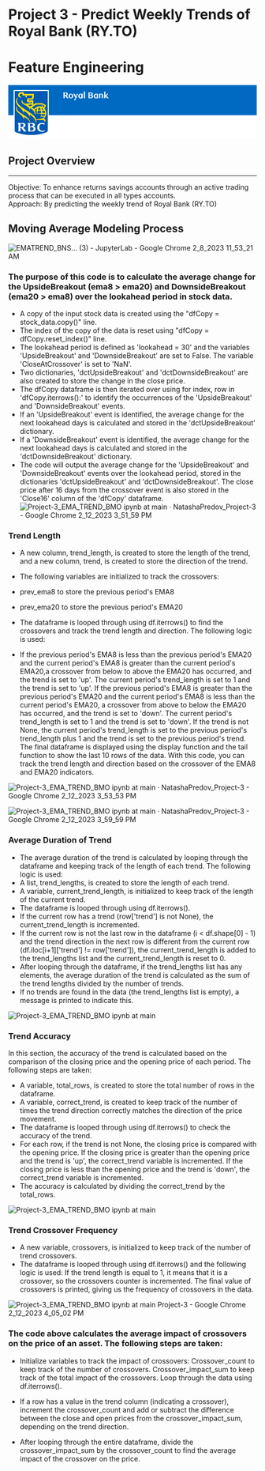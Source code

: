 # Project 3 - Predict Weekly Trends of Royal Bank (RY.TO)
# Feature Engineering
![RBC Banner Image](../Images/00_RBC_Banner.png)
  
## Project Overview  
---
Objective: To enhance returns savings accounts through an active trading process that can be executed in all types accounts.    
Approach:  By predicting the weekly trend of Royal Bank (RY.TO)  
  
## Moving Average Modeling Process  
![EMATREND_BNS… (3) - JupyterLab - Google Chrome 2_8_2023 11_53_21 AM](https://user-images.githubusercontent.com/110307714/218336164-2300cb9a-2bc5-4ba1-9917-c0e7a584c1cd.png)

### The purpose of this code is to calculate the average change for the UpsideBreakout (ema8 > ema20) and DownsideBreakout (ema20 > ema8) over the lookahead period in stock data.
- A copy of the input stock data is created using the "dfCopy = stock_data.copy()" line.
- The index of the copy of the data is reset using "dfCopy = dfCopy.reset_index()" line.
- The lookahead period is defined as 'lookahead = 30' and the variables 'UpsideBreakout' and 'DownsideBreakout' are set to False. The variable 'CloseAtCrossover' is     set to 'NaN'. 
- Two dictionaries, 'dctUpsideBreakout' and 'dctDownsideBreakout' are also created to store the change in the close price.
- The dfCopy dataframe is then iterated over using for index, row in 'dfCopy.iterrows():' to identify the occurrences of the 'UpsideBreakout' and 'DownsideBreakout'     events.
- If an 'UpsideBreakout' event is identified, the average change for the next lookahead days is calculated and stored in the 'dctUpsideBreakout' dictionary.
- If a 'DownsideBreakout' event is identified, the average change for the next lookahead days is calculated and stored in the 'dctDownsideBreakout' dictionary.
- The code will output the average change for the 'UpsideBreakout' and 'DownsideBreakout' events over the lookahead period, stored in the dictionaries 'dctUpsideBreakout' and 'dctDownsideBreakout'. The close price after 16 days from the crossover event is also stored in the 'Close16' column of the 'dfCopy' dataframe.
![Project-3_EMA_TREND_BMO ipynb at main · NatashaPredov_Project-3 - Google Chrome 2_12_2023 3_51_59 PM](https://user-images.githubusercontent.com/110307714/218336539-fa8867f3-ee06-4a52-8151-98efb1524126.png)
### Trend Length
- A new column, trend_length, is created to store the length of the trend, and a new column, trend, is created to store the direction of the trend.

- The following variables are initialized to track the crossovers:

- prev_ema8 to store the previous period's EMA8
- prev_ema20 to store the previous period's EMA20
- The dataframe is looped through using df.iterrows() to find the crossovers and track the trend length and direction. The following logic is used:

- If the previous period's EMA8 is less than the previous period's EMA20 and the current period's EMA8 is greater than the current period's EMA20,a crossover from       below to above the EMA20 has occurred, and the trend is set to 'up'.
  The current period's trend_length is set to 1 and the trend is set to 'up'.
  If the previous period's EMA8 is greater than the previous period's EMA20 and the current period's EMA8 is less than the current period's EMA20, a crossover from     above to below the EMA20 has occurred, and the trend is set to 'down'. 
  The current period's trend_length is set to 1 and the trend is set to 'down'.
  If the trend is not None, the current period's trend_length is set to the previous period's trend_length plus 1 and the trend is set to the previous period's trend.
  The final dataframe is displayed using the display function and the tail function to show the last 10 rows of the data.
  With this code, you can track the trend length and direction based on the crossover of the EMA8 and EMA20 indicators.
  
![Project-3_EMA_TREND_BMO ipynb at main · NatashaPredov_Project-3 - Google Chrome 2_12_2023 3_53_53 PM](https://user-images.githubusercontent.com/110307714/218336647-ccf230ae-15d1-46ed-a011-615e512302c5.png)

![Project-3_EMA_TREND_BMO ipynb at main · NatashaPredov_Project-3 - Google Chrome 2_12_2023 3_59_59 PM](https://user-images.githubusercontent.com/110307714/218336916-1acfdd28-f9b6-4afe-91df-479f65481afe.png)
### Average Duration of Trend
- The average duration of the trend is calculated by looping through the dataframe and keeping track of the length of each trend. The following logic is used:
- A list, trend_lengths, is created to store the length of each trend.
- A variable, current_trend_length, is initialized to keep track of the length of the current trend.
- The dataframe is looped through using df.iterrows().
- If the current row has a trend (row['trend'] is not None), the current_trend_length is incremented.
- If the current row is not the last row in the dataframe (i < df.shape[0] - 1) and the trend direction in the next row is different from the current row (df.iloc[i+1]['trend'] != row['trend']), the current_trend_length is added to the trend_lengths list and the current_trend_length is reset to 0.
- After looping through the dataframe, if the trend_lengths list has any elements, the average duration of the trend is calculated as the sum of the trend lengths divided by the number of trends.
- If no trends are found in the data (the trend_lengths list is empty), a message is printed to indicate this.

![Project-3_EMA_TREND_BMO ipynb at main](https://user-images.githubusercontent.com/110307714/218336984-561b66f0-cd74-4cf4-bade-2345dfd541d7.png)

### Trend Accuracy

In this section, the accuracy of the trend is calculated based on the comparison of the closing price and the opening price of each period. The following steps are taken:

- A variable, total_rows, is created to store the total number of rows in the dataframe.
- A variable, correct_trend, is created to keep track of the number of times the trend direction correctly matches the direction of the price movement.
- The dataframe is looped through using df.iterrows() to check the accuracy of the trend.
- For each row, if the trend is not None, the closing price is compared with the opening price. If the closing price is greater than the opening price and the trend     is 'up', the correct_trend variable is incremented. If the closing price is less than the opening price and the trend is 'down', the correct_trend variable is         incremented.
- The accuracy is calculated by dividing the correct_trend by the total_rows.

![Project-3_EMA_TREND_BMO ipynb at main ](https://user-images.githubusercontent.com/110307714/218337138-78936712-3a50-4321-a8a0-45474b53310f.png)

### Trend Crossover Frequency
- A new variable, crossovers, is initialized to keep track of the number of trend crossovers.
- The dataframe is looped through using df.iterrows() and the following logic is used:
  If the trend length is equal to 1, it means that it is a crossover, so the crossovers counter is incremented.
  The final value of crossovers is printed, giving us the frequency of crossovers in the data.
 
![Project-3_EMA_TREND_BMO ipynb at main Project-3 - Google Chrome 2_12_2023 4_05_02 PM](https://user-images.githubusercontent.com/110307714/218337203-196e5b31-2830-477b-a158-1be1fe4578b2.png)

### The code above calculates the average impact of crossovers on the price of an asset. The following steps are taken:

 - Initialize variables to track the impact of crossovers:
   Crossover_count to keep track of the number of crossovers.
   Crossover_impact_sum to keep track of the total impact of the crossovers.
   Loop through the data using df.iterrows().

-  If a row has a value in the trend column (indicating a crossover), increment the crossover_count and add or subtract the difference between the close and open        prices from the crossover_impact_sum, depending on the trend direction.

-  After looping through the entire dataframe, divide the crossover_impact_sum by the crossover_count to find the average impact of the crossover on the price. 
